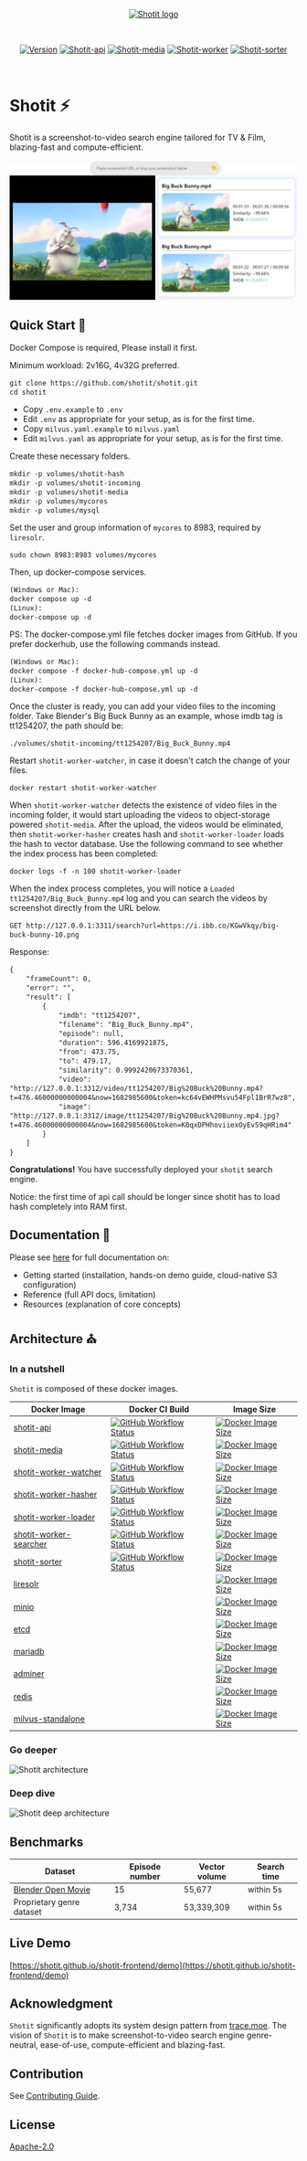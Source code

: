 <p align="center">
  <a href="https://shotit.github.io/" target="_blank" rel="noopener noreferrer">
    <img width="180" src="https://shotit.github.io/shotit-frontend/img/logo.svg" alt="Shotit logo">
  </a>
</p>
<br/>
<p align="center">
  <a href="https://github.com/shotit/shotit-api"><img src="https://img.shields.io/docker/v/lesliewong007/shotit-api?style=flat-square" alt="Version"></a>
  <a href="https://github.com/shotit/shotit-api"><img src="https://img.shields.io/static/v1?label=Repo&message=Shotit-api&color=brightgreen&style=flat-square" alt="Shotit-api"></a>
  <a href="https://github.com/shotit/shotit-media"><img src="https://img.shields.io/static/v1?label=Repo&message=Shotit-media&color=brightgreen&style=flat-square" alt="Shotit-media"></a>
  <a href="https://github.com/shotit/shotit-worker"><img src="https://img.shields.io/static/v1?label=Repo&message=Shotit-worker&color=brightgreen&style=flat-square" alt="Shotit-worker"></a>
  <a href="https://github.com/shotit/shotit-sorter"><img src="https://img.shields.io/static/v1?label=Repo&message=Shotit-sorter&color=brightgreen&style=flat-square" alt="Shotit-sorter"></a>
</p>
<br/>

# Shotit ⚡

Shotit is a screenshot-to-video search engine tailored for TV & Film, blazing-fast and compute-efficient.

![Shotit DEMO](./shotit-demo.png)

## Quick Start 🚀

Docker Compose is required, Please install it first.

Minimum workload: 2v16G, 4v32G preferred.

```
git clone https://github.com/shotit/shotit.git
cd shotit
```

- Copy `.env.example` to `.env`
- Edit `.env` as appropriate for your setup, as is for the first time.
- Copy `milvus.yaml.example` to `milvus.yaml`
- Edit `milvus.yaml` as appropriate for your setup, as is for the first time.

Create these necessary folders.

```
mkdir -p volumes/shotit-hash
mkdir -p volumes/shotit-incoming
mkdir -p volumes/shotit-media
mkdir -p volumes/mycores
mkdir -p volumes/mysql
```

Set the user and group information of `mycores` to 8983, required by `liresolr`. 

```
sudo chown 8983:8983 volumes/mycores
```

Then, up docker-compose services.

```
(Windows or Mac):
docker compose up -d
(Linux):
docker-compose up -d
```

PS: The docker-compose.yml file fetches docker images from GitHub. If you prefer dockerhub, use the following commands instead.

```
(Windows or Mac):
docker compose -f docker-hub-compose.yml up -d
(Linux):
docker-compose -f docker-hub-compose.yml up -d
```

Once the cluster is ready, you can add your video files to the incoming folder. Take Blender's Big Buck Bunny as an example, whose imdb tag is tt1254207, the path should be:

```
./volumes/shotit-incoming/tt1254207/Big_Buck_Bunny.mp4
```

Restart `shotit-worker-watcher`, in case it doesn't catch the change of your files.

```
docker restart shotit-worker-watcher
```

When `shotit-worker-watcher` detects the existence of video files in the incoming folder, it would start uploading the videos to object-storage powered `shotit-media`. After the upload, the videos would be eliminated, then `shotit-worker-hasher` creates hash and `shotit-worker-loader` loads the hash to vector database. Use the following command to see whether the index process has been completed: 
```
docker logs -f -n 100 shotit-worker-loader
```

When the index process completes, you will notice a `Loaded tt1254207/Big_Buck_Bunny.mp4` log and you can search the videos by screenshot directly from the URL below. 

```
GET http://127.0.0.1:3311/search?url=https://i.ibb.co/KGwVkqy/big-buck-bunny-10.png
```

Response:

```
{
    "frameCount": 0,
    "error": "",
    "result": [
        {
            "imdb": "tt1254207",
            "filename": "Big_Buck_Bunny.mp4",
            "episode": null,
            "duration": 596.4169921875,
            "from": 473.75,
            "to": 479.17,
            "similarity": 0.9992420673370361,
            "video": "http://127.0.0.1:3312/video/tt1254207/Big%20Buck%20Bunny.mp4?t=476.46000000000004&now=1682985600&token=kc64vEWHPMsvu54Fpl1BrR7wz8",
            "image": "http://127.0.0.1:3312/image/tt1254207/Big%20Buck%20Bunny.mp4.jpg?t=476.46000000000004&now=1682985600&token=K0qxDPHhoviiexOyEvS9qHRim4"
        }
    ]
}
```

**Congratulations!** You have successfully deployed your `shotit` search engine.

Notice: the first time of api call should be longer since shotit has to load hash completely into RAM first.

## Documentation 📖

Please see [here](https://shotit.github.io/) for full documentation on:

- Getting started (installation, hands-on demo guide, cloud-native S3 configuration)
- Reference (full API docs, limitation)
- Resources (explanation of core concepts)

## Architecture ⛪

### In a nutshell

`Shotit` is composed of these docker images.

| Docker Image           | Docker CI Build | Image Size |
| ---------------------- | --------------- | ---------- |
| [shotit-api](https://github.com/shotit/shotit-api)| [![GitHub Workflow Status](https://img.shields.io/github/actions/workflow/status/shotit/shotit-api/docker-image.yml?style=flat-square)](https://github.com/shotit/shotit-api/actions) | [![Docker Image Size](https://img.shields.io/docker/image-size/lesliewong007/shotit-api/v0.9.3?style=flat-square)](https://hub.docker.com/r/lesliewong007/shotit-api) |
| [shotit-media](https://github.com/shotit/shotit-media) | [![GitHub Workflow Status](https://img.shields.io/github/actions/workflow/status/shotit/shotit-media/docker-image.yml?style=flat-square)](https://github.com/shotit/shotit-media/actions) | [![Docker Image Size](https://img.shields.io/docker/image-size/lesliewong007/shotit-media/v0.9.3?style=flat-square)](https://hub.docker.com/r/lesliewong007/shotit-media) |
| [shotit-worker-watcher](https://github.com/shotit/shotit-worker)  | [![GitHub Workflow Status](https://img.shields.io/github/actions/workflow/status/shotit/shotit-worker/docker-image.yml?style=flat-square)](https://github.com/shotit/shotit-worker/actions) | [![Docker Image Size](https://img.shields.io/docker/image-size/lesliewong007/shotit-worker-watcher/v0.9.3?style=flat-square)](https://hub.docker.com/r/lesliewong007/shotit-worker-watcher) |
| [shotit-worker-hasher](https://github.com/shotit/shotit-worker)   |  [![GitHub Workflow Status](https://img.shields.io/github/actions/workflow/status/shotit/shotit-worker/docker-image.yml?style=flat-square)](https://github.com/shotit/shotit-worker/actions) | [![Docker Image Size](https://img.shields.io/docker/image-size/lesliewong007/shotit-worker-hasher/v0.9.3?style=flat-square)](https://hub.docker.com/r/lesliewong007/shotit-worker-hasher) |
| [shotit-worker-loader](https://github.com/shotit/shotit-worker)   |  [![GitHub Workflow Status](https://img.shields.io/github/actions/workflow/status/shotit/shotit-worker/docker-image.yml?style=flat-square)](https://github.com/shotit/shotit-worker/actions) | [![Docker Image Size](https://img.shields.io/docker/image-size/lesliewong007/shotit-worker-loader/v0.9.3?style=flat-square)](https://hub.docker.com/r/lesliewong007/shotit-worker-loader) |
| [shotit-worker-searcher](https://github.com/shotit/shotit-worker) |  [![GitHub Workflow Status](https://img.shields.io/github/actions/workflow/status/shotit/shotit-worker/docker-image.yml?style=flat-square)](https://github.com/shotit/shotit-worker/actions) | [![Docker Image Size](https://img.shields.io/docker/image-size/lesliewong007/shotit-worker-searcher/v0.9.3?style=flat-square)](https://hub.docker.com/r/lesliewong007/shotit-worker-searcher) |
| [shotit-sorter](https://github.com/shotit/shotit-sorter)          |   [![GitHub Workflow Status](https://img.shields.io/github/actions/workflow/status/shotit/shotit-sorter/docker-image.yml?style=flat-square)](https://github.com/shotit/shotit-sorter/actions) | [![Docker Image Size](https://img.shields.io/docker/image-size/lesliewong007/shotit-sorter/v0.9.3?style=flat-square)](https://hub.docker.com/r/lesliewong007/shotit-sorter) |
| [liresolr](https://github.com/Leslie-Wong-H/liresolr) | | [![Docker Image Size](https://img.shields.io/docker/image-size/lesliewong007/liresolr/latest?style=flat-square)](https://hub.docker.com/r/lesliewong007/liresolr) |
| [minio](https://min.io/) |                 | [![Docker Image Size](https://img.shields.io/docker/image-size/minio/minio/RELEASE.2022-03-17T06-34-49Z?style=flat-square)](https://hub.docker.com/r/minio/minio) |
| [etcd](https://etcd.io/)            |                 |  [![Docker Image Size](https://img.shields.io/docker/image-size/bitnami/etcd/3.5?style=flat-square)](https://quay.io/coreos/etcd:v3.5.5) |
| [mariadb](https://mariadb.org/)                |           | [![Docker Image Size](https://img.shields.io/docker/image-size/_/mariadb/latest?style=flat-square)](https://hub.docker.com/r/_/mariadb) |
| [adminer](https://www.adminer.org)                |        | [![Docker Image Size](https://img.shields.io/docker/image-size/_/adminer/latest?style=flat-square)](https://hub.docker.com/r/_/adminer) |
| [redis](https://redis.io/)                  |         | [![Docker Image Size](https://img.shields.io/docker/image-size/_/redis/latest?style=flat-square)](https://hub.docker.com/r/_/redis) |
| [milvus-standalone](https://milvus.io/)      |         | [![Docker Image Size](https://img.shields.io/docker/image-size/milvusdb/milvus/v2.2.11?style=flat-square)](https://hub.docker.com/r/milvusdb/milvus) |

### Go deeper

![Shotit architecture](./architecture.png)

### Deep dive

![Shotit deep architecture](./deep-architecture.png)

## Benchmarks

| Dataset | Episode number | Vector volume |  Search time |
| ---------------------- | --------------- |  ---| --- | 
| [Blender Open Movie](https://studio.blender.org/films/) | 15 | 55,677 | within 5s |
| Proprietary genre dataset | 3,734 | 53,339,309 | within 5s |


## Live Demo


[https://shotit.github.io/shotit-frontend/demo](https://shotit.github.io/shotit-frontend/demo)


## Acknowledgment

`Shotit` significantly adopts its system design pattern from [trace.moe](https://github.com/soruly/trace.moe). The vision of `Shotit` is to make screenshot-to-video search engine genre-neutral, ease-of-use, compute-efficient and blazing-fast.

## Contribution

See [Contributing Guide](https://github.com/shotit/shotit/blob/main/CONTRIBUTING.md).

## License

[Apache-2.0](https://github.com/shotit/shotit/blob/main/LICENSE)
